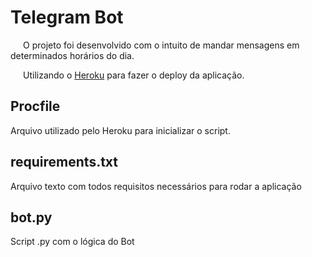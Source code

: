 # Telegram Bot
<p style="text-indent: 20px;">O projeto foi desenvolvido com o intuito de mandar mensagens em determinados horários do dia.</p>
<p style="text-indent: 20px;">Utilizando o <a href="https://www.heroku.com
" target="_blank" rel="noopener noreferrer">Heroku</a> para fazer o deploy da aplicação.</p>

## Procfile
Arquivo utilizado pelo Heroku para inicializar o script.

## requirements.txt
Arquivo texto com todos requisitos necessários para rodar a aplicação

## bot.py
Script .py com o lógica do Bot